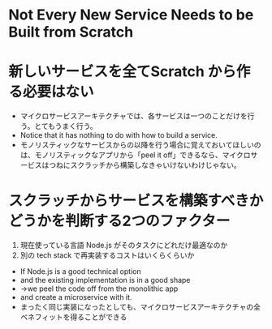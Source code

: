 # Not Every New Service Needs to be Built from Scratch
# 新しいサービスを全てScratch から作る必要はない
* マイクロサービスアーキテクチャでは、各サービスは一つのことだけを行う。とてもうまく行う。
* Notice that it has nothing to do with how to build a service.
* モノリスティックなサービスからの以降を行う場合に覚えておいてほしいのは、モノリスティックなアプリから「peel it off」できるなら、マイクロサービスはつねにスクラッチから構築しなきゃいけないわけじゃない。

# スクラッチからサービスを構築すべきかどうかを判断する2つのファクター
1. 現在使っている言語 Node.js がそのタスクにどれだけ最適なのか
2. 別の tech stack で再実装するコストはいくらくらいか

* If Node.js is a good technical option
* and the existing implementation is in a good shape
*  →we peel the code off from the monolithic app
* and create a microservice with it.
* まったく同じ実装になったとしても、マイクロサービスアーキテクチャの全ベネフィットを得ることができる

